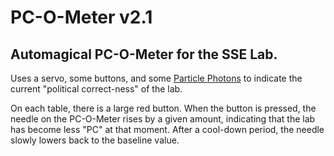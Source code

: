 # PC-O-Meter v2.1
## Automagical PC-O-Meter for the SSE Lab.

Uses a servo, some buttons, and some [Particle Photons](https://www.particle.io/) to indicate the current "political correct-ness" of the lab.

On each table, there is a large red button. When the button is pressed, the needle on the PC-O-Meter rises by a given amount, indicating that the lab has become less "PC" at that moment. After a cool-down period, the needle slowly lowers back to the baseline value.
